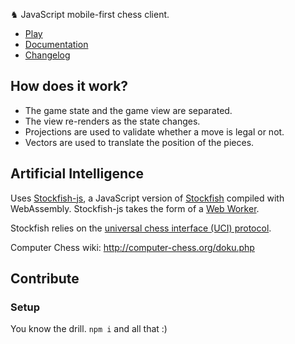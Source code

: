 ♞ JavaScript mobile-first chess client.

-   [Play](https://chess.yvesgurcan.com)
-   [Documentation](https://chess.yvesgurcan.com/doc)
-   [Changelog](./CHANGELOG.md)

## How does it work?

-   The game state and the game view are separated.
-   The view re-renders as the state changes.
-   Projections are used to validate whether a move is legal or not.
-   Vectors are used to translate the position of the pieces.

## Artificial Intelligence

Uses [Stockfish-js](https://github.com/niklasf/stockfish.js/), a JavaScript version of [Stockfish](https://github.com/official-stockfish/Stockfish) compiled with WebAssembly. Stockfish-js takes the form of a [Web Worker](https://developer.mozilla.org/en-US/docs/Web/API/Web_Workers_API/Using_web_workers).

Stockfish relies on the [universal chess interface (UCI) protocol](http://wbec-ridderkerk.nl/html/UCIProtocol.html).

Computer Chess wiki: http://computer-chess.org/doku.php

## Contribute

### Setup

You know the drill. `npm i` and all that :)
